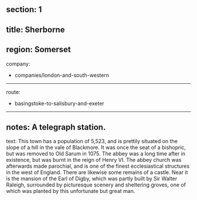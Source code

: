 ﻿section: 1
----
title: Sherborne
----
region: Somerset
----
company:
- companies/london-and-south-western
----
route:
- basingstoke-to-salisbury-and-exeter
----
notes: A telegraph station.
----
text: This town has a population of 5,523, and is prettily situated on the slope of a hill in the vale of Blackmore. It was once the seat of a bishopric, but was removed to Old Sarum in 1075. The abbey was a long time after in existence, but was burnt in the reign of Henry VI. The abbey church was afterwards made parochial, and is one of the finest ecclesiastical structures in the west of England. There are likewise some remains of a castle. Near it is the mansion of the Earl of Digby, which was partly built by Sir Walter Raleigh, surrounded by picturesque scenery and sheltering groves, one of which was planted by this unfortunate but great man.
